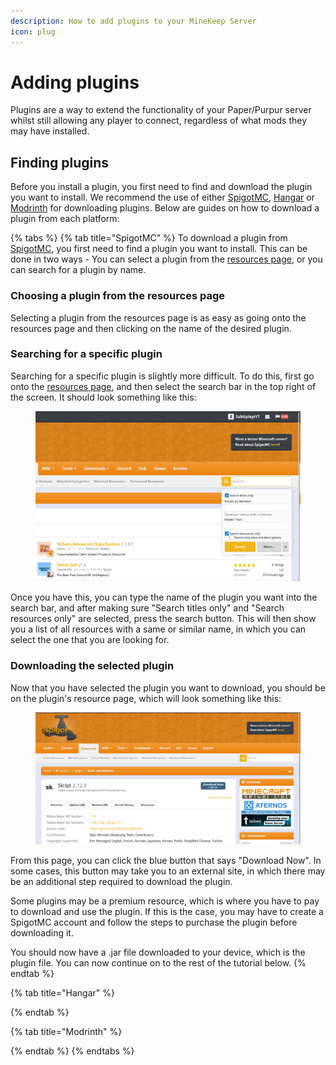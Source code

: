 ```yaml
---
description: How to add plugins to your MineKeep Server
icon: plug
---
```


# Adding plugins

Plugins are a way to extend the functionality of your Paper/Purpur server whilst still allowing any player to connect, regardless of what mods they may have installed.&#x20;

## Finding plugins

Before you install a plugin, you first need to find and download the plugin you want to install. We recommend the use of either [SpigotMC](https://www.spigotmc.org/resources/), [Hangar](https://hangar.papermc.io/) or [Modrinth](https://modrinth.com/plugins) for downloading plugins. Below are guides on how to download a plugin from each platform:

{% tabs %}
{% tab title="SpigotMC" %}
To download a plugin from [SpigotMC](adding-plugins.md#spigotmc), you first need to find a plugin you want to install. This can be done in two ways - You can select a plugin from the [resources page](adding-plugins.md#spigotmc), or you can search for a plugin by name.

### Choosing a plugin from the resources page

Selecting a plugin from the resources page is as easy as going onto the resources page and then clicking on the name of the desired plugin.

### Searching for a specific plugin

Searching for a specific plugin is slightly more difficult. To do this, first go onto the [resources page](adding-plugins.md#spigotmc), and then select the search bar in the top right of the screen. It should look something like this:

<figure><img src="../.gitbook/assets/image (1).png" alt="" width="563"><figcaption></figcaption></figure>

Once you have this, you can type the name of the plugin you want into the search bar, and after making sure "Search titles only" and "Search resources only" are selected, press the search button. This will then show you a list of all resources with a same or similar name, in which you can select the one that you are looking for.

### Downloading the selected plugin

Now that you have selected the plugin you want to download, you should be on the plugin's resource page, which will look something like this:

<figure><img src="../.gitbook/assets/image (2).png" alt="" width="563"><figcaption></figcaption></figure>

From this page, you can click the blue button that says "Download Now". In some cases, this button may take you to an external site, in which there may be an additional step required to download the plugin.

Some plugins may be a premium resource, which is where you have to pay to download and use the plugin. If this is the case, you may have to create a SpigotMC account and follow the steps to purchase the plugin before downloading it.

You should now have a .jar file downloaded to your device, which is the plugin file. You can now continue on to the rest of the tutorial below.
{% endtab %}

{% tab title="Hangar" %}

{% endtab %}

{% tab title="Modrinth" %}

{% endtab %}
{% endtabs %}



